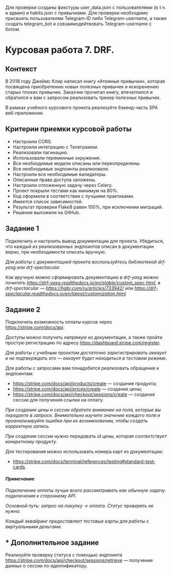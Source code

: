 Для проверки созданы фикстуры user_data.json с пользователями (в т.ч. и админ) и habits.json с привычками.
Для проверки необходимо присвоить пользователям Telegram-ID либо Telegram-username, а также создать telegram_bot и совзаимодейтвовать Telegram-username с ботом.


# Курсовая работа 7. DRF.

## Контекст

В 2018 году Джеймс Клир написал книгу «Атомные привычки», которая посвящена приобретению новых полезных привычек и искоренению старых плохих привычек. Заказчик прочитал книгу, впечатлился и обратился к вам с запросом реализовать трекер полезных привычек.

В рамках учебного курсового проекта реализуйте бэкенд-часть SPA веб-приложения.

## Критерии приемки курсовой работы

* Настроили CORS.
* Настроили интеграцию с Телеграмом.
* Реализовали пагинацию.
* Использовали переменные окружения.
* Все необходимые модели описаны или переопределены.
* Все необходимые эндпоинты реализовали.
* Настроили все необходимые валидаторы.
* Описанные права доступа заложены.
* Настроили отложенную задачу через Celery.
* Проект покрыли тестами как минимум на 80%.
* Код оформили в соответствии с лучшими практиками.
* Имеется список зависимостей.
* Результат проверки Flake8 равен 100%, при исключении миграций.
* Решение выложили на GitHub.

## Задание 1

Подключить и настроить вывод документации для проекта. Убедиться, что каждый из реализованных эндпоинтов описан в документации верно, при необходимости описать вручную.

_Для работы с документацией проекта воспользуйтесь библиотекой drf-yasg или drf-spectacular._

_Как вручную можно сформировать документацию в drf-yasg можно почитать https://drf-yasg.readthedocs.io/en/stable/custom_spec.html, в drf-spectacular — https://habr.com/ru/articles/733942/ или https://drf-spectacular.readthedocs.io/en/latest/customization.html._

## Задание 2

Подключить возможность оплаты курсов через https://stripe.com/docs/api.

Доступы можно получить напрямую из документации, а также пройти простую регистрацию по адресу https://dashboard.stripe.com/register.

_Для работы с учебным проектом достаточно зарегистрировать аккаунт и не подтверждать его — аккаунт будет находиться в тестовом режиме._

Для работы с запросами вам понадобится реализовать обращение к эндпоинтам:

* https://stripe.com/docs/api/products/create — создание продукта;
* https://stripe.com/docs/api/prices/create — создание цены;
* https://stripe.com/docs/api/checkout/sessions/create — создание сессии для получения ссылки на оплату.

_При создании цены и сессии обратите внимание на поля, которые вы передаете в запросе. Внимательно изучите значение каждого поля и проанализируйте ошибки при их возникновении, чтобы создать корректную запись._

_При создании сессии нужно передавать id цены, которая соответствует конкретному продукту._

Для тестирования можно использовать номера карт из документации:

* https://stripe.com/docs/terminal/references/testing#standard-test-cards.

#### _Примечание_

_Подключение оплаты лучше всего рассматривать как обычную задачу подключения к стороннему API._

_Основной путь: запрос на покупку → оплата. Статус проверять не нужно._

_Каждый эквайринг предоставляет тестовые карты для работы с виртуальными деньгами._

## * Дополнительное задание

Реализуйте проверку статуса с помощью эндпоинта https://stripe.com/docs/api/checkout/sessions/retrieve — получение данных о сессии по идентификатору.
